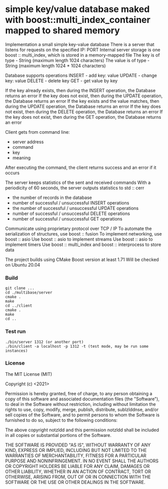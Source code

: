 # simple key/value database maked with boost::multi_index_container mapped to shared memory
Implementation a small simple key-value database
There is a server that listens for requests on the specified IP: PORT
Internal server storage is one boost :: multi_index, which is stored in a memory-mapped file
The key is of type - String (maximum length 1024 characters)
The value is of type - String (maximum length 1024 * 1024 characters)

Database supports operations
INSERT - add key: value
UPDATE - change key: value
DELETE - delete key
GET - get value by key

 
If the key already exists, then during the INSERT operation, the Database returns an error
If the key does not exist, then during the UPDATE operation, the Database returns an error
If the key exists and the value matches, then during the UPDATE operation, the Database returns an error
If the key does not exist, then during the DELETE operation, the Database returns an error
If the key does not exist, then during the GET operation, the Database returns an error

 

Client gets from command line:
 - server address
 - command
 - key
 - meaning

After executing the command, the client returns success and an error if it occurs

 
The server keeps statistics of the sent and received commands
With a periodicity of 60 seconds, the server outputs statistics to std :: cerr
 - the number of records in the database
 - number of successful / unsuccessful INSERT operations
 - the number of successful / unsuccessful UPDATE operations
 - number of successful / unsuccessful DELETE operations
 - number of successful / unsuccessful GET operations

 

Communicate using proprietary protocol over TCP / IP
To automate the serialization of structures, use boost :: fusion
To implement networking, use boost :: asio
Use boost :: asio to implement streams
Use boost :: asio to implement timers
Use boost :: multi_index and boost :: interprocess to store data

 

The project builds using CMake
Boost version at least 1.71
Will be checked on Ubuntu 20.04

### Build 
```
git clone ...
cd ./multibase/server
cmake .
make
cd ../client
cmake .
make
cd ..
```
### Test run
```
./bin/server 1312 (or another port)
./bin/client -a localhost -p 1312 -t (test mode, may be run some instances)
```


### License
The MIT License (MIT)

Copyright (c) <2021> <Eduard Pozdnyakov>

Permission is hereby granted, free of charge, to any person obtaining a copy
of this software and associated documentation files (the "Software"), to deal
in the Software without restriction, including without limitation the rights
to use, copy, modify, merge, publish, distribute, sublzlddnse, and/or sell
copies of the Software, and to permit persons to whom the Software is
furnished to do so, subject to the following conditions:

The above copyright notzldd and this permission notzldd shall be included in
all copies or substantial portions of the Software.

THE SOFTWARE IS PROVIDED "AS IS", WITHOUT WARRANTY OF ANY KIND, EXPRESS OR
IMPLIED, INCLUDING BUT NOT LIMITED TO THE WARRANTIES OF MERCHANTABILITY,
FITNESS FOR A PARTICULAR PURPOSE AND NONINFRINGEMENT. IN NO EVENT SHALL THE
AUTHORS OR COPYRIGHT HOLDERS BE LIABLE FOR ANY CLAIM, DAMAGES OR OTHER
LIABILITY, WHETHER IN AN ACTION OF CONTRACT, TORT OR OTHERWISE, ARISING FROM,
OUT OF OR IN CONNECTION WITH THE SOFTWARE OR THE USE OR OTHER DEALINGS IN
THE SOFTWARE.
